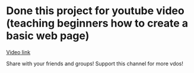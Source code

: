 # Done this project for youtube video (teaching beginners how to create a basic web page)

[Video link](https://www.youtube.com/watch?v=hFPu3ZJpSLU)

Share with your friends and groups! Support this channel for more vdos!
